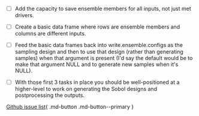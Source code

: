 
- [ ] Add the capacity to save ensemble members for all inputs, not just met drivers.

- [ ] Create a basic data frame where rows are ensemble members and columns are different inputs.

- [ ] Feed the basic data frames back into write.ensemble.configs as the sampling design and then to use that design (rather than generating samples) when that argument is present (I'd say the default would be to make that argument NULL and to generate new samples when it's NULL).

- [ ] With those first 3 tasks in place you should be well-positioned at a higher-level to work on generating the Sobol designs and postprocessing the outputs.

[Github issue list](https://github.com/ecamo19/gsoc_project_2022_vm/issues){ .md-button .md-button--primary }